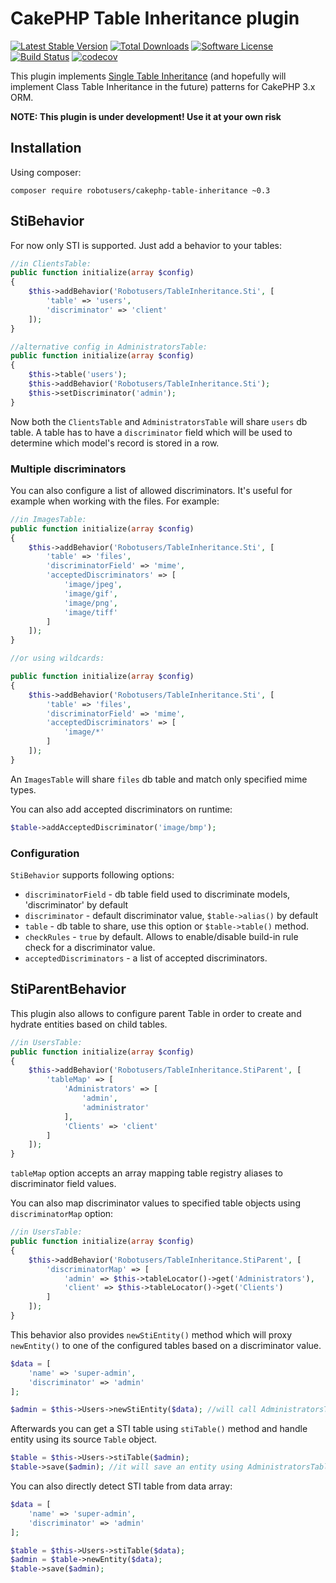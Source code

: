 # CakePHP Table Inheritance plugin

[![Latest Stable Version](https://poser.pugx.org/robotusers/cakephp-table-inheritance/v/stable)](https://packagist.org/packages/robotusers/cakephp-table-inheritance)
[![Total Downloads](https://poser.pugx.org/robotusers/cakephp-table-inheritance/downloads)](https://packagist.org/packages/robotusers/cakephp-table-inheritance)
[![Software License](https://img.shields.io/badge/license-MIT-brightgreen.svg)](LICENSE)
[![Build Status](https://travis-ci.org/robotusers/cakephp-table-inheritance.svg?branch=master)](https://travis-ci.org/robotusers/cakephp-table-inheritance)
[![codecov](https://codecov.io/gh/robotusers/cakephp-table-inheritance/branch/master/graph/badge.svg)](https://codecov.io/gh/robotusers/cakephp-table-inheritance/branch/master)


This plugin implements [Single Table Inheritance](https://en.wikipedia.org/wiki/Single_Table_Inheritance) (and hopefully will implement Class Table Inheritance in the future) patterns for CakePHP 3.x ORM.

**NOTE: This plugin is under development! Use it at your own risk**

## Installation

Using composer:
```
composer require robotusers/cakephp-table-inheritance ~0.3
```

## StiBehavior

For now only STI is supported. Just add a behavior to your tables:
```php
//in ClientsTable:
public function initialize(array $config)
{
    $this->addBehavior('Robotusers/TableInheritance.Sti', [
        'table' => 'users',
        'discriminator' => 'client'
    ]);
}

//alternative config in AdministratorsTable:
public function initialize(array $config)
{
    $this->table('users');
    $this->addBehavior('Robotusers/TableInheritance.Sti');
    $this->setDiscriminator('admin');
}
```
Now both the `ClientsTable` and `AdministratorsTable` will share `users` db table. A table has to have a `discriminator` field which will be used to determine which model's record is stored in a row.

### Multiple discriminators ###

You can also configure a list of allowed discriminators. It's useful for example when working with the files.
For example:

```php
//in ImagesTable:
public function initialize(array $config)
{
    $this->addBehavior('Robotusers/TableInheritance.Sti', [
        'table' => 'files',
        'discriminatorField' => 'mime',
        'acceptedDiscriminators' => [
            'image/jpeg',
            'image/gif',
            'image/png',
            'image/tiff'
        ]
    ]);
}

//or using wildcards:

public function initialize(array $config)
{
    $this->addBehavior('Robotusers/TableInheritance.Sti', [
        'table' => 'files',
        'discriminatorField' => 'mime',
        'acceptedDiscriminators' => [
            'image/*'
        ]
    ]);
}
```

An `ImagesTable` will share `files` db table and match only specified mime types.

You can also add accepted discriminators on runtime:

```php
$table->addAcceptedDiscriminator('image/bmp');
```

### Configuration ###

`StiBehavior` supports following options:

* `discriminatorField` - db table field used to discriminate models, 'discriminator' by default
* `discriminator` - default discriminator value, `$table->alias()` by default
* `table` - db table to share, use this option or `$table->table()` method.
* `checkRules` - `true` by default. Allows to enable/disable build-in rule check for a discriminator value.
* `acceptedDiscriminators` - a list of accepted discriminators.

## StiParentBehavior

This plugin also allows to configure parent Table in order to create and hydrate entities based on child tables.

```php
//in UsersTable:
public function initialize(array $config)
{
    $this->addBehavior('Robotusers/TableInheritance.StiParent', [
        'tableMap' => [
            'Administrators' => [
                'admin',
                'administrator'
            ],
            'Clients' => 'client'
        ]
    ]);
}
```

`tableMap` option accepts an array mapping table registry aliases to discriminator field values.

You can also map discriminator values to specified table objects using `discriminatorMap` option:

```php
//in UsersTable:
public function initialize(array $config)
{
    $this->addBehavior('Robotusers/TableInheritance.StiParent', [
        'discriminatorMap' => [
            'admin' => $this->tableLocator()->get('Administrators'),
            'client' => $this->tableLocator()->get('Clients')
        ]
    ]);
}
```

This behavior also provides `newStiEntity()` method which will proxy `newEntity()` to one of the configured tables based on a discriminator value.

```php
$data = [
    'name' => 'super-admin',
    'discriminator' => 'admin'
];

$admin = $this->Users->newStiEntity($data); //will call AdministratorsTable::newEntity() and return an Administrator entity instance.
```

Afterwards you can get a STI table using `stiTable()` method and handle entity using its source `Table` object.

```php
$table = $this->Users->stiTable($admin); 
$table->save($admin); //it will save an entity using AdministratorsTable
```

You can also directly detect STI table from data array:

```php
$data = [
    'name' => 'super-admin',
    'discriminator' => 'admin'
];

$table = $this->Users->stiTable($data);
$admin = $table->newEntity($data);
$table->save($admin);
```
